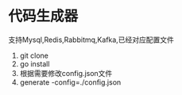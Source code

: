 # 代码生成器
支持Mysql,Redis,Rabbitmq,Kafka,已经对应配置文件
1. git clone
2. go install
3. 根据需要修改config.json文件
3. generate -config=./config.json